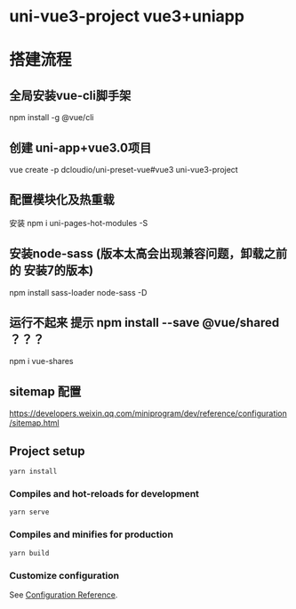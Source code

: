 # uni-vue3-project  vue3+uniapp

# 搭建流程
## 全局安装vue-cli脚手架
npm install -g @vue/cli 

## 创建 uni-app+vue3.0项目
vue create -p dcloudio/uni-preset-vue#vue3 uni-vue3-project

## 配置模块化及热重载 
安装 npm i uni-pages-hot-modules -S

## 安装node-sass (版本太高会出现兼容问题，卸载之前的 安装7的版本) 
npm install sass-loader node-sass -D

## 运行不起来 提示 npm install --save @vue/shared   ？？？
npm i vue-shares

## sitemap 配置
https://developers.weixin.qq.com/miniprogram/dev/reference/configuration/sitemap.html



## Project setup
```
yarn install
```

### Compiles and hot-reloads for development
```
yarn serve
```

### Compiles and minifies for production
```
yarn build
```

### Customize configuration
See [Configuration Reference](https://cli.vuejs.org/config/).
